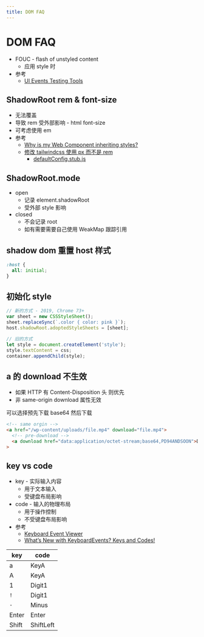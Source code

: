 ```yaml
---
title: DOM FAQ
---
```


# DOM FAQ

- FOUC - flash of unstyled content
  - 应用 style 时
- 参考
  - [UI Events Testing Tools](https://w3c.github.io/uievents/tools/main.html)

## ShadowRoot rem & font-size

- 无法覆盖
- 导致 rem 受外部影响 - html font-size
- 可考虑使用 em
- 参考
  - [Why is my Web Component inheriting styles?](https://lamplightdev.com/blog/2019/03/26/why-is-my-web-component-inheriting-styles/)
  - [修改 tailwindcss 使用 px 而不是 rem](https://github.com/tailwindlabs/tailwindcss/issues/1232#issuecomment-754804258)
    - [defaultConfig.stub.js](https://github.com/tailwindlabs/tailwindcss/blob/master/stubs/defaultConfig.stub.js#L7)

## ShadowRoot.mode

- open
  - 记录 element.shadowRoot
  - 受外部 style 影响
- closed
  - 不会记录 root
  - 如有需要需要自己使用 WeakMap 跟踪引用

## shadow dom 重置 host 样式

```css
:host {
  all: initial;
}
```

## 初始化 style

```js
// 新的方式 - 2019, Chrome 73+
var sheet = new CSSStyleSheet();
sheet.replaceSync(`.color { color: pink }`);
host.shadowRoot.adoptedStyleSheets = [sheet];

// 旧的方式
let style = document.createElement('style');
style.textContent = css;
container.appendChild(style);
```

## a 的 download 不生效

- 如果 HTTP 有 Content-Disposition 头 则优先
- 非 same-origin download 属性无效

可以选择预先下载 base64 然后下载

```html
<!-- same orgin -->
<a href="/wp-content/uploads/file.mp4" download="file.mp4">
  <!-- pre-download -->
  <a download href="data:application/octet-stream;base64,PD94ANDSOON">Download Me</a></a
>
```

## key vs code

- key - 实际输入内容
  - 用于文本输入
  - 受键盘布局影响
- code - 输入的物理布局
  - 用于操作控制
  - 不受键盘布局影响
- 参考
  - [Keyboard Event Viewer](https://w3c.github.io/uievents/tools/key-event-viewer.html)
  - [What’s New with KeyboardEvents? Keys and Codes!](https://developers.google.com/web/updates/2016/04/keyboardevent-keys-codes)

| key   | code      |
| ----- | --------- |
| a     | KeyA      |
| A     | KeyA      |
| 1     | Digit1    |
| `!`   | Digit1    |
| `-`   | Minus     |
| Enter | Enter     |
| Shift | ShiftLeft |
